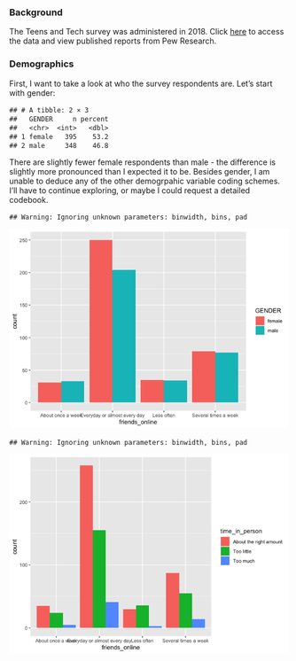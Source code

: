 ### Background

The Teens and Tech survey was administered in 2018. Click
[here](https://www.pewresearch.org/internet/dataset/teens-and-tech-survey-2018/)
to access the data and view published reports from Pew Research.

### Demographics

First, I want to take a look at who the survey respondents are. Let’s
start with gender:

    ## # A tibble: 2 × 3
    ##   GENDER     n percent
    ##   <chr>  <int>   <dbl>
    ## 1 female   395    53.2
    ## 2 male     348    46.8

There are slightly fewer female respondents than male - the difference
is slightly more pronounced than I expected it to be. Besides gender, I
am unable to deduce any of the other demogrpahic variable coding
schemes. I’ll have to continue exploring, or maybe I could request a
detailed codebook.

    ## Warning: Ignoring unknown parameters: binwidth, bins, pad

![](teens-tech-2018_files/figure-markdown_strict/unnamed-chunk-1-1.png)

    ## Warning: Ignoring unknown parameters: binwidth, bins, pad

![](teens-tech-2018_files/figure-markdown_strict/unnamed-chunk-2-1.png)
